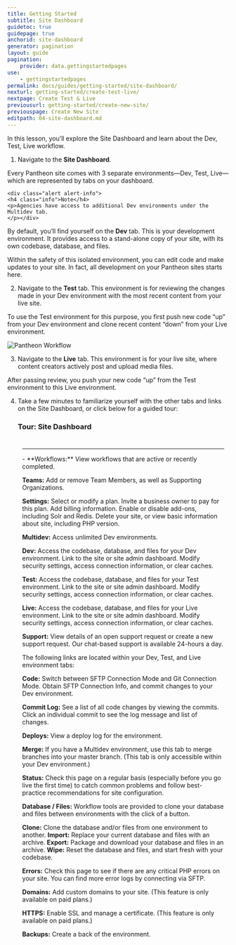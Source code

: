 ```yaml
---
title: Getting Started
subtitle: Site Dashboard
guidetoc: true
guidepage: true
anchorid: site-dashboard
generator: pagination
layout: guide
pagination:
    provider: data.gettingstartedpages
use:
    - gettingstartedpages
permalink: docs/guides/getting-started/site-dashboard/
nexturl: getting-started/create-test-live/
nextpage: Create Test & Live
previousurl: getting-started/create-new-site/
previouspage: Create New Site
editpath: 04-site-dashboard.md
---
```


In this lesson, you’ll explore the Site Dashboard and learn about the Dev, Test, Live workflow.

1. Navigate to the **Site Dashboard**.

  Every Pantheon site comes with 3 separate environments—Dev, Test, Live—which are represented by tabs on your dashboard.

    <div class="alert alert-info">
    <h4 class="info">Note</h4>
    <p>Agencies have access to additional Dev environments under the Multidev tab.
    </p></div>

  By default, you’ll find yourself on the **Dev** tab. This is your development environment. It provides access to a stand-alone copy of your site, with its own codebase, database, and files.

  Within the safety of this isolated environment, you can edit code and make updates to your site. In fact, all development on your Pantheon sites starts here.

2. Navigate to the **Test** tab. This environment is for reviewing the changes made in your Dev environment with the most recent content from your live site.

To use the Test environment for this purpose, you first push new code “up” from your Dev environment and clone recent content “down” from your Live environment. 

![Pantheon Workflow](/source/docs/assets/images/workflow.png)

3. Navigate to the **Live** tab. This environment is for your live site, where content creators actively post and upload media files.

After passing review, you push your new code “up” from the Test environment to this Live environment.

4. Take a few minutes to familiarize yourself with the other tabs and links on the Site Dashboard, or click below for a guided tour:

    <div class="panel panel-video" id="accordion">
      <div class="panel-heading panel-video-heading">
        <a class="accordion-toggle panel-video-title collapsed" data-toggle="collapse" data-parent="#accordion" data-proofer-ignore data-target="#user-dashboard-tour"><h3 class="panel-title panel-video-title" style="cursor:pointer;">Tour: Site Dashboard</h3></a>
      </div>
    <div id="user-dashboard-tour" class="collapse" style="padding:10px;">
    <hr><div markdown="1">- 
    **Workflows:** View workflows that are active or recently completed. 

    **Teams:** Add or remove Team Members, as well as Supporting Organizations.

    **Settings:** Select or modify a plan. Invite a business owner to pay for this plan. Add billing information. Enable or disable add-ons, including Solr and Redis. Delete your site, or view basic information about site, including PHP version.

    **Multidev:** Access unlimited Dev environments.

    **Dev:** Access the codebase, database, and files for your Dev environment. Link to the site or site admin dashboard. Modify security settings, access connection information, or clear caches. 

    **Test:** Access the codebase, database, and files for your Test environment. Link to the site or site admin dashboard. Modify security settings, access connection information, or clear caches. 

    **Live:** Access the codebase, database, and files for your Live environment. Link to the site or site admin dashboard. Modify security settings, access connection information, or clear caches. 

    **Support:**  View details of an open support request or create a new support request. Our chat-based support is available 24-hours a day.

    The following links are located within your Dev, Test, and Live environment tabs: 

    **Code:** Switch between SFTP Connection Mode and Git Connection Mode. Obtain SFTP Connection Info, and commit changes to your Dev environment. 

    **Commit Log:** See a list of all code changes by viewing the commits. Click an individual commit to see the log message and list of changes.

    **Deploys:** View a deploy log for the environment.

    **Merge:** If you have a Multidev environment, use this tab to merge branches into your master branch. (This tab is only accessible within your Dev environment.)

    **Status:** Check this page on a regular basis (especially before you go live the first time) to catch common problems and follow best-practice recommendations for site configuration.

    **Database / Files:** Workflow tools are provided to clone your database and files between environments with the click of a button.

    **Clone:** Clone the database and/or files from one environment to another.
    **Import:** Replace your current database and files with an archive.
    **Export:** Package and download your database and files in an archive. 
    **Wipe:** Reset the database and files, and start fresh with your codebase.

    **Errors:** Check this page to see if there are any critical PHP errors on your site. You can find more error logs by connecting via SFTP.

    **Domains:** Add custom domains to your site. (This feature is only available on paid plans.)

    **HTTPS:** Enable SSL and manage a certificate. (This feature is only available on paid plans.)

    **Backups:** Create a back of the environment.
    </div>
    </div>
</div>
